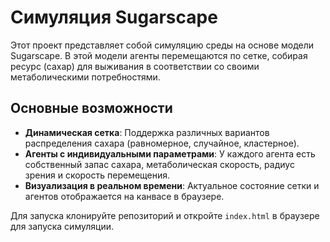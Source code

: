 
# Симуляция Sugarscape

Этот проект представляет собой симуляцию среды на основе модели Sugarscape. В этой модели агенты перемещаются по сетке, собирая ресурс (сахар) для выживания в соответствии со своими метаболическими потребностями. 

## Основные возможности

- **Динамическая сетка**: Поддержка различных вариантов распределения сахара (равномерное, случайное, кластерное).
- **Агенты с индивидуальными параметрами**: У каждого агента есть собственный запас сахара, метаболическая скорость, радиус зрения и скорость перемещения.
- **Визуализация в реальном времени**: Актуальное состояние сетки и агентов отображается на канвасе в браузере.
  
Для запуска клонируйте репозиторий и откройте `index.html` в браузере для запуска симуляции.
